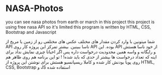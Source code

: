 # NASA-Photos
you can see nasa photos from earth or march in this project
this project is using free nasa API so it's limited
this program is written by HTML, CSS, Bootstrap and Javascript

شما میتونین با وارد کردن مقدار های مختلف عکس های مختلفی رو از زمین یا مریخ از API ناسا ببینین.
بیشتر تمرکز این پروژه کار روی API بوده.
این API از خود ناسا هستش و رایگانه و واسه همین محدودیت درخواست داره پس اگر احیانا چیزی نمایش نداد برای اینه که تعداد درخواست ها بیشتر از حدی که باید شده!
! تو این برنامه هم روی ظاهر هم روی پویا بودنش کار شده و کاملا ریسپانسیو هستش
برای نوشتن این پروژه از HTML, CSS, Bootstrap و JS استفاده شده

